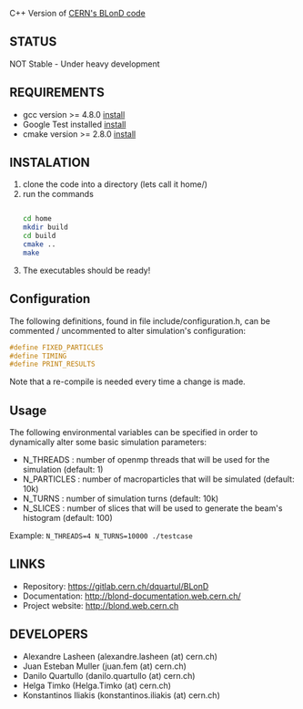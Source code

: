 C++ Version of [CERN's BLonD code][1]

## STATUS

NOT Stable - Under heavy development

## REQUIREMENTS

* gcc version >= 4.8.0 [install](https://gcc.gnu.org/wiki/InstallingGCC)
* Google Test installed [install](https://github.com/google/googletest)
* cmake version >= 2.8.0 [install](https://cmake.org/install/)

## INSTALATION

1. clone the code into a directory (lets call it home/)
2. run the commands 
    ```bash

    cd home  
    mkdir build 
    cd build   
    cmake ..  
    make
    ```
3. The executables should be ready!

## Configuration

The following definitions, found in file include/configuration.h, can be commented / uncommented to alter simulation's configuration:

```c
#define FIXED_PARTICLES
#define TIMING
#define PRINT_RESULTS
```

Note that a re-compile is needed every time a change is made. 

## Usage

The following environmental variables can be specified in order to dynamically alter some basic simulation parameters:

* N_THREADS : number of openmp threads that will be used for the simulation (default: 1)
* N_PARTICLES : number of macroparticles that will be simulated (default: 10k)
* N_TURNS : number of simulation turns (default: 10k)
* N_SLICES : number of slices that will be used to generate the beam's histogram (default: 100)

Example: `N_THREADS=4 N_TURNS=10000 ./testcase`

## LINKS

* Repository: https://gitlab.cern.ch/dquartul/BLonD
* Documentation: http://blond-documentation.web.cern.ch/
* Project website: http://blond.web.cern.ch

## DEVELOPERS

- Alexandre Lasheen (alexandre.lasheen (at) cern.ch)
- Juan Esteban Muller (juan.fem (at) cern.ch)
- Danilo Quartullo (danilo.quartullo (at) cern.ch)
- Helga Timko (Helga.Timko (at) cern.ch)
- Konstantinos Iliakis (konstantinos.iliakis (at) cern.ch)


[1]: http://blond.web.cern.ch
